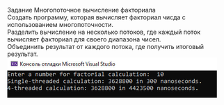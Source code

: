 Задание Многопоточное вычисление факториала</br>
Создать программу, которая вычисляет факториал чисда с использованием многопоточности.</br>
Разделить вычисление на несколько потоков, где каждый поток вычисляет факториал для своего диапазона чисел.</br>
Объединить результат от каждого потока, где получить итоговый результат.</br>
![Результат](https://raw.githubusercontent.com/LordGuin/Practice/main/1/result.jpg)
